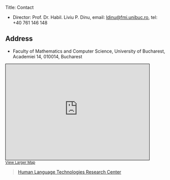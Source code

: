 ﻿Title: Contact

 - Director: Prof. Dr. Habil. Liviu P. Dinu, email: ldinu@fmi.unibuc.ro, tel: +40 761 146 148 

## Address
 * Faculty of Mathematics and Computer Science, University of Bucharest, Academiei 14, 010014, Bucharest


<iframe width="450" height="300" frameborder="0" scrolling="no" marginheight="0" marginwidth="0" src="https://www.openstreetmap.org/export/embed.html?bbox=26.097585260868076%2C44.434618723190326%2C26.101871430873874%2C44.43636730277175&amp;layer=mapnik&amp;marker=44.43549301952138%2C26.09972834587097" style="border: 1px solid black"></iframe><br/><small><a href="https://www.openstreetmap.org/?mlat=44.43549&amp;mlon=26.09973#map=19/44.43549/26.09973">View Larger Map</a></small>


 <div class="fb-page" data-href="https://www.facebook.com/nlp.unibuc.ro" data-width="450" data-height="300" data-small-header="false" data-adapt-container-width="false" data-hide-cover="false" data-show-facepile="true"><blockquote cite="https://www.facebook.com/nlp.unibuc.ro" class="fb-xfbml-parse-ignore"><a href="https://www.facebook.com/nlp.unibuc.ro">Human Language Technologies Research Center</a></blockquote></div>